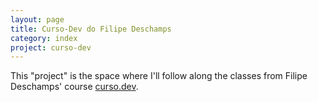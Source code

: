 ```yaml
---
layout: page
title: Curso-Dev do Filipe Deschamps
category: index
project: curso-dev
---
```

[curso.dev]: https://curso.dev

This "project" is the space where I'll follow along the classes from Filipe Deschamps' course [curso.dev].

